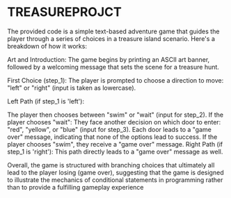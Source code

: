 # TREASUREPROJCT

The provided code is a simple text-based adventure game that guides the player through a series of choices in a treasure island scenario. Here's a breakdown of how it works:

Art and Introduction: The game begins by printing an ASCII art banner, followed by a welcoming message that sets the scene for a treasure hunt.

First Choice (step_1): The player is prompted to choose a direction to move: "left" or "right" (input is taken as lowercase).

Left Path (if step_1 is 'left'):

The player then chooses between "swim" or "wait" (input for step_2).
If the player chooses "wait":
They face another decision on which door to enter: "red", "yellow", or "blue" (input for step_3).
Each door leads to a "game over" message, indicating that none of the options lead to success.
If the player chooses "swim", they receive a "game over" message.
Right Path (if step_1 is 'right'): This path directly leads to a "game over" message as well.

Overall, the game is structured with branching choices that ultimately all lead to the player losing (game over), suggesting that the game is designed to illustrate the mechanics of conditional statements in programming rather than to provide a fulfilling gameplay experience
